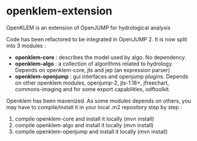 # openklem-extension
OpenKLEM is an extension of OpenJUMP for hydrological analysis

Code has been refactored to be integrated in OpenJUMP 2.
It is now split into 3 modules :
- **openklem-core** : describes the model used by algo. No dependency.
- **openklem-algo** : a collection of algorithms related to hydrology.
  Depends on openklem-core, jts and jep (an expression parser)
- **openklem-openjump** : gui interfaces and openjump plugins. Depends on
  other openklem modules, openjump-2, jts-1.18+, jfreechart, 
  commons-imaging and for some export capabilities, odftoolkit.

Openklem has been mavenized. As some modules depends on others, you may have 
to compile/install it in your local .m2 repository step by step :
1. compile openklem-core and install it locally (mvn install)
2. compile openklem-algo and install it locally (mvn install)
3. compile openklem-openjump and install it locally (mvn install)

